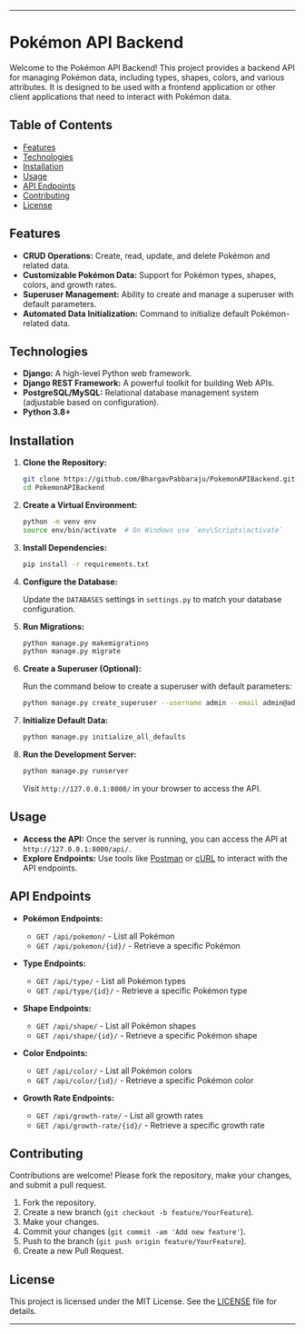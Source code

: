 

---

# Pokémon API Backend

Welcome to the Pokémon API Backend! This project provides a backend API for managing Pokémon data, including types, shapes, colors, and various attributes. It is designed to be used with a frontend application or other client applications that need to interact with Pokémon data.

## Table of Contents

- [Features](#features)
- [Technologies](#technologies)
- [Installation](#installation)
- [Usage](#usage)
- [API Endpoints](#api-endpoints)
- [Contributing](#contributing)
- [License](#license)

## Features

- **CRUD Operations:** Create, read, update, and delete Pokémon and related data.
- **Customizable Pokémon Data:** Support for Pokémon types, shapes, colors, and growth rates.
- **Superuser Management:** Ability to create and manage a superuser with default parameters.
- **Automated Data Initialization:** Command to initialize default Pokémon-related data.

## Technologies

- **Django:** A high-level Python web framework.
- **Django REST Framework:** A powerful toolkit for building Web APIs.
- **PostgreSQL/MySQL:** Relational database management system (adjustable based on configuration).
- **Python 3.8+**

## Installation

1. **Clone the Repository:**

   ```bash
   git clone https://github.com/BhargavPabbaraju/PokemonAPIBackend.git
   cd PokemonAPIBackend
   ```

2. **Create a Virtual Environment:**

   ```bash
   python -m venv env
   source env/bin/activate  # On Windows use `env\Scripts\activate`
   ```

3. **Install Dependencies:**

   ```bash
   pip install -r requirements.txt
   ```

4. **Configure the Database:**

   Update the `DATABASES` settings in `settings.py` to match your database configuration.

5. **Run Migrations:**

   ```bash
   python manage.py makemigrations
   python manage.py migrate
   ```

6. **Create a Superuser (Optional):**

   Run the command below to create a superuser with default parameters:

   ```bash
   python manage.py create_superuser --username admin --email admin@admin.com
   ```

7. **Initialize Default Data:**

   ```bash
   python manage.py initialize_all_defaults
   ```

8. **Run the Development Server:**

   ```bash
   python manage.py runserver
   ```

   Visit `http://127.0.0.1:8000/` in your browser to access the API.

## Usage

- **Access the API:** Once the server is running, you can access the API at `http://127.0.0.1:8000/api/`.
- **Explore Endpoints:** Use tools like [Postman](https://www.postman.com/) or [cURL](https://curl.se/) to interact with the API endpoints.

## API Endpoints

- **Pokémon Endpoints:**
  - `GET /api/pokemon/` - List all Pokémon
  <!-- - `POST /api/pokemon/` - Create a new Pokémon -->
  - `GET /api/pokemon/{id}/` - Retrieve a specific Pokémon
  <!-- - `PUT /api/pokemon/{id}/` - Update a specific Pokémon
  - `DELETE /api/pokemon/{id}/` - Delete a specific Pokémon -->

- **Type Endpoints:**
  - `GET /api/type/` - List all Pokémon types
  <!-- - `POST /api/type/` - Create a new Pokémon type -->
  - `GET /api/type/{id}/` - Retrieve a specific Pokémon type
  <!-- - `PUT /api/type/{id}/` - Update a specific Pokémon type
  - `DELETE /api/type/{id}/` - Delete a specific Pokémon type -->

- **Shape Endpoints:**
  - `GET /api/shape/` - List all Pokémon shapes
  <!-- - `POST /api/shape/` - Create a new Pokémon shape -->
  - `GET /api/shape/{id}/` - Retrieve a specific Pokémon shape
  <!-- - `PUT /api/shape/{id}/` - Update a specific Pokémon shape
  - `DELETE /api/shape/{id}/` - Delete a specific Pokémon shape -->

- **Color Endpoints:**
  - `GET /api/color/` - List all Pokémon colors
  <!-- - `POST /api/color/` - Create a new Pokémon color -->
  - `GET /api/color/{id}/` - Retrieve a specific Pokémon color
  <!-- - `PUT /api/color/{id}/` - Update a specific Pokémon color -->
  <!-- - `DELETE /api/color/{id}/` - Delete a specific Pokémon color -->

- **Growth Rate Endpoints:**
  - `GET /api/growth-rate/` - List all growth rates
  <!-- - `POST /api/growth-rate/` - Create a new growth rate -->
  - `GET /api/growth-rate/{id}/` - Retrieve a specific growth rate
  <!-- - `PUT /api/growth-rate/{id}/` - Update a specific growth rate
  - `DELETE /api/growth-rate/{id}/` - Delete a specific growth rate -->

## Contributing

Contributions are welcome! Please fork the repository, make your changes, and submit a pull request.

1. Fork the repository.
2. Create a new branch (`git checkout -b feature/YourFeature`).
3. Make your changes.
4. Commit your changes (`git commit -am 'Add new feature'`).
5. Push to the branch (`git push origin feature/YourFeature`).
6. Create a new Pull Request.

## License

This project is licensed under the MIT License. See the [LICENSE](LICENSE) file for details.

---
